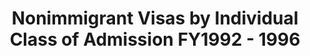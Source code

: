 ---
layout: wrapper_text
category: datasets

# Basic
identifier: "100,768"
title: "Nonimmigrant Visas by Individual Class of Admission FY1992 - 1996"
describedBy: "http://redirect.state.sbu/?url=http://travel.state.gov/content/visas/english/law-and-policy/statistics/non-immigrant-visas.html"
description: "This dataset shows the number of nonimmigrant visa issuances by class of nonimmigrants including crewlist visas and border crossing cards, Fiscal Years 1992-1996"
programCode:
  - "014:003"
bureauCode:
  - "014:00"

# Dates
modified: "1997-04-01"

# POC
poc:
  type: "vcard:Contact"
  fn: "Lorraine Lewis"
  hasEmail: "mailto:LewisLL@state.gov"

# Publisher
publisher:
  type: "org:Organization"
  name: "U.S. Department of State"

# Spatiotemporal
spatial: "World"
temporal: "1992-01-01T00:00:01Z/1996-12-31T23:59:59Z"

# Distribution
distribution:
  - type: "dcat:Distribution"
    downloadURL: "http://travel.state.gov/content/dam/visas/Statistics/Non-Immigrant-Statistics/NIVClassIssuedDetailed/NIVClassIssued-DetailedFY1992-1996.pdf"
    mediaType: "application/pdf"
  - type: "dcat:Distribution"
    accessURL: "http://travel.state.gov/content/visas/english/law-and-policy/statistics/non-immigrant-visas.html"
    format: "PDF"

# Keywords
keyword:
  - "-"
---